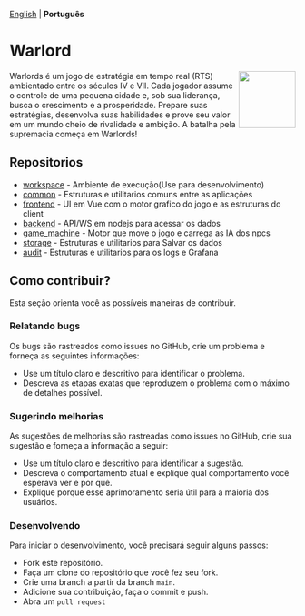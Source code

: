 [English](./README.md) |  __Português__

# Warlord

<img align="right" width="100" height="100" src="https://github.com/warlords2/.github/assets/38070920/b43a92bb-15a8-40d2-8c63-9e4e58ab368a">
Warlords é um jogo de estratégia em tempo real (RTS) ambientado entre os séculos IV e VII. Cada jogador assume o controle de uma pequena cidade e, sob sua liderança, busca o crescimento e a prosperidade.
Prepare suas estratégias, desenvolva suas habilidades e prove seu valor em um mundo cheio de rivalidade e ambição. A batalha pela supremacia começa em Warlords!

## Repositorios

 + [workspace](https://github.com/warlords2/workspace) - Ambiente de execução(Use para desenvolvimento)
 + [common](https://github.com/warlords2/common) - Estruturas e utilitarios comuns entre as aplicações
 + [frontend](https://github.com/warlords2/frontend) - UI em Vue com o motor grafico do jogo e as estruturas do client
 + [backend](https://github.com/warlords2/backend) - API/WS em nodejs para acessar os dados
 + [game_machine](https://github.com/warlords2/game_machine) - Motor que move o jogo e carrega as IA dos npcs
 + [storage](https://github.com/warlords2/storage) - Estruturas e utilitarios para Salvar os dados
 + [audit](https://github.com/warlords2/audit) - Estruturas e utilitarios para os logs e Grafana

## Como contribuir?

Esta seção orienta você as possíveis maneiras de contribuir.

### Relatando bugs

Os bugs são rastreados como issues no GitHub, crie um problema e
forneça as seguintes informações:

- Use um título claro e descritivo para identificar o problema.
- Descreva as etapas exatas que reproduzem o problema com o máximo de detalhes possível.


### Sugerindo melhorias

As sugestões de melhorias são rastreadas como issues no
GitHub, crie sua sugestão e forneça a informação a seguir:

- Use um título claro e descritivo para identificar a sugestão.
- Descreva o comportamento atual e explique qual comportamento você esperava ver e por quê.
- Explique porque esse aprimoramento seria útil para a maioria dos usuários.

### Desenvolvendo

Para iniciar o desenvolvimento, você precisará seguir alguns passos:

- Fork este repositório.
- Faça um clone do repositório que você fez seu fork.
- Crie uma branch a partir da branch `main`.
- Adicione sua contribuição, faça o commit e push.
- Abra um ``pull request``
